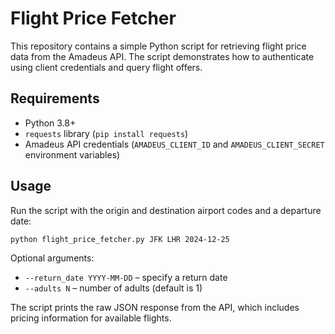 # Flight Price Fetcher

This repository contains a simple Python script for retrieving flight price data from the Amadeus API. The script demonstrates how to authenticate using client credentials and query flight offers.

## Requirements

- Python 3.8+
- `requests` library (`pip install requests`)
- Amadeus API credentials (`AMADEUS_CLIENT_ID` and `AMADEUS_CLIENT_SECRET` environment variables)

## Usage

Run the script with the origin and destination airport codes and a departure date:

```bash
python flight_price_fetcher.py JFK LHR 2024-12-25
```

Optional arguments:

- `--return_date YYYY-MM-DD` – specify a return date
- `--adults N` – number of adults (default is 1)

The script prints the raw JSON response from the API, which includes pricing information for available flights.
